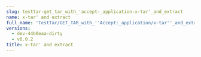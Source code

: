 ```yaml
---
slug: testtar-get_tar_with_'accept-_application-x-tar'_and_extract
name: x-tar' and extract
full_name: 'TestTar/GET_TAR_with_''Accept:_application/x-tar''_and_extract'
versions:
  - dev-44b0eaa-dirty
  - v0.0.2
title: x-tar' and extract
---
```


